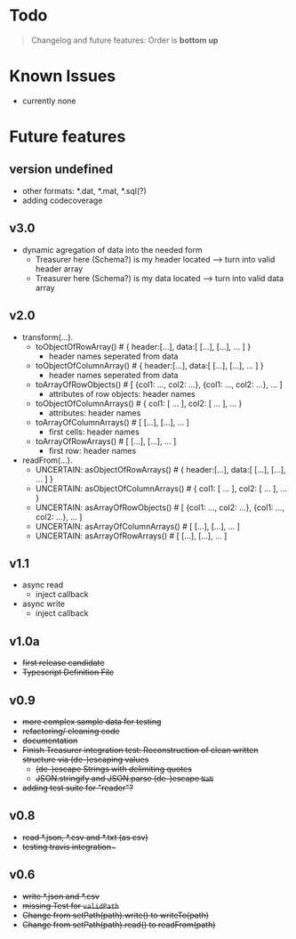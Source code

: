 # Todo
> Changelog and future features: Order is **bottom up**

# Known Issues
- currently none

# Future features
## version undefined
- other formats: *.dat, *.mat, *.sql(?)
- adding codecoverage

## v3.0
- dynamic agregation of data into the needed form
  - Treasurer here (Schema?) is my header located --> turn into valid header array
  - Treasurer here (Schema?) is my data located --> turn into valid data array

## v2.0
- transform(...).
  - toObjectOfRowArray() # { header:[...], data:[ [...], [...], ... ] }
    - header names seperated from data
  - toObjectOfColumnArray() # { header:[...], data:[ [...], [...], ... ] }
    - header names seperated from data
  - toArrayOfRowObjects() # [ {col1: ..., col2: ...}, {col1: ..., col2: ...}, ... ]
    - attributes of row objects: header names
  - toObjectOfColumnArrays() # { col1: [ ... ], col2: [ ... ], ... }
    - attributes: header names
  - toArrayOfColumnArrays() # [ [...], [...], ... ]
    - first cells: header names
  - toArrayOfRowArrays() # [ [...], [...], ... ]
    - first row: header names
- readFrom(...).
  - UNCERTAIN: asObjectOfRowArrays() # { header:[...], data:[ [...], [...], ... ] }
  - UNCERTAIN: asObjectOfColumnArrays() # { col1: [ ... ], col2: [ ... ], ... }
  - UNCERTAIN: asArrayOfRowObjects() # [ {col1: ..., col2: ...}, {col1: ..., col2: ...}, ... ]
  - UNCERTAIN: asArrayOfColumnArrays() # [ [...], [...], ... ]
  - UNCERTAIN: asArrayOfRowArrays() # [ [...], [...], ... ]

## v1.1
- async read
  - inject callback
- async write
  - inject callback

## v1.0a
- ~~first release candidate~~
- ~~Typescript Definition File~~

## v0.9
- ~~more complex sample data for testing~~
- ~~refactoring/ cleaning code~~
- ~~documentation~~
- ~~Finish Treasurer integration test: Reconstruction of clean written structure via (de-)escaping values~~
  - ~~(de-)escape Strings with delimiting quotes~~
  - ~~JSON.stringify and JSON.parse (de-)escape `NaN`~~
- ~~adding test suite for "reader"?~~

## v0.8
- ~~read *.json, *.csv and *.txt (as csv)~~
- ~~testing travis integration~~~

## v0.6
- ~~write *.json and *.csv~~
- ~~missing Test for `validPath`~~
- ~~Change from setPath(path).write() to writeTo(path)~~
- ~~Change from setPath(path).read() to readFrom(path)~~
